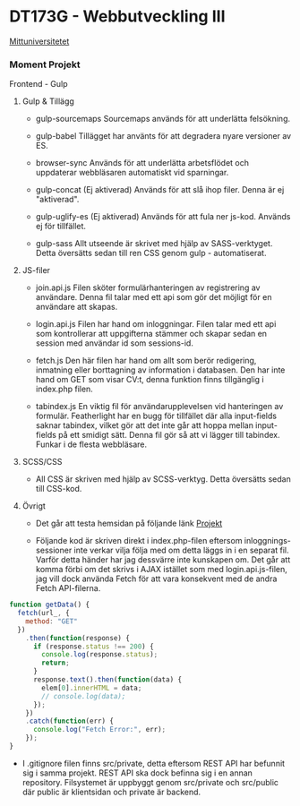 # DT173G - Webbutveckling III

[Mittuniversitetet](https://www.miun.se/ "Mittuniversitetets Hemsida")

### Moment Projekt

Frontend - Gulp

1.  Gulp & Tillägg

    - gulp-sourcemaps
      Sourcemaps används för att underlätta felsökning.

    - gulp-babel
      Tillägget har använts för att degradera nyare versioner av ES.

    - browser-sync
      Används för att underlätta arbetsflödet och uppdaterar webbläsaren automatiskt vid sparningar.

    - gulp-concat (Ej aktiverad)
      Används för att slå ihop filer. Denna är ej "aktiverad".

    - gulp-uglify-es (Ej aktiverad)
      Används för att fula ner js-kod. Används ej för tillfället.

    - gulp-sass
      Allt utseende är skrivet med hjälp av SASS-verktyget. Detta översätts sedan till ren CSS genom gulp - automatiserat.

2.  JS-filer

    - join.api.js
      Filen sköter formulärhanteringen av registrering av användare. Denna fil talar med ett api som gör det möjligt för en användare att skapas.

    - login.api.js
      Filen har hand om inloggningar. Filen talar med ett api som kontrollerar att uppgifterna stämmer och skapar sedan en session med användar id som sessions-id.

    - fetch.js
      Den här filen har hand om allt som berör redigering, inmatning eller borttagning av information i databasen. Den har inte hand om GET som visar CV:t, denna funktion finns tillgänglig i index.php filen.

    - tabindex.js
      En viktig fil för användarupplevelsen vid hanteringen av formulär. Featherlight har en bugg för tillfället där alla input-fields saknar tabindex, vilket gör att det inte går att hoppa mellan input-fields på ett smidigt sätt. Denna fil gör så att vi lägger till tabindex. Funkar i de flesta webbläsare.

3.  SCSS/CSS

    - All CSS är skriven med hjälp av SCSS-verktyg. Detta översätts sedan till CSS-kod.

4.  Övrigt

    - Det går att testa hemsidan på följande länk [Projekt](http://studenter.miun.se/~frfr1800/DT173G/proj/public/ "Testa hemsidan")

    - Följande kod är skriven direkt i index.php-filen eftersom inloggnings-sessioner inte verkar vilja följa med om detta läggs in i en separat fil. Varför detta händer har jag dessvärre inte kunskapen om. Det går att komma förbi om det skrivs i AJAX istället som med login.api.js-filen, jag vill dock använda Fetch för att vara konsekvent med de andra Fetch API-filerna.

```javascript
function getData() {
  fetch(url_, {
    method: "GET"
  })
    .then(function(response) {
      if (response.status !== 200) {
        console.log(response.status);
        return;
      }
      response.text().then(function(data) {
        elem[0].innerHTML = data;
        // console.log(data);
      });
    })
    .catch(function(err) {
      console.log("Fetch Error:", err);
    });
}
```

- I .gitignore filen finns src/private, detta eftersom REST API har befunnit sig i samma projekt. REST API ska dock befinna sig i en annan repository. Filsystemet är uppbyggt genom src/private och src/public där public är klientsidan och private är backend.
